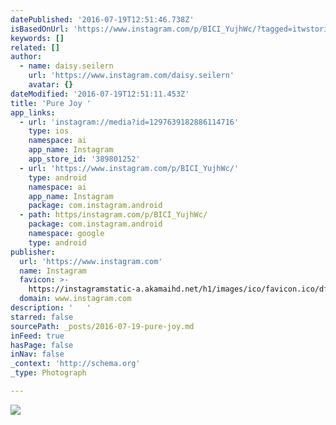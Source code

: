 ```yaml
---
datePublished: '2016-07-19T12:51:46.738Z'
isBasedOnUrl: 'https://www.instagram.com/p/BICI_YujhWc/?tagged=itwstories'
keywords: []
related: []
author:
  - name: daisy.seilern
    url: 'https://www.instagram.com/daisy.seilern'
    avatar: {}
dateModified: '2016-07-19T12:51:11.453Z'
title: 'Pure Joy '
app_links:
  - url: 'instagram://media?id=1297639182886114716'
    type: ios
    namespace: ai
    app_name: Instagram
    app_store_id: '389801252'
  - url: 'https://www.instagram.com/p/BICI_YujhWc/'
    type: android
    namespace: ai
    app_name: Instagram
    package: com.instagram.android
  - path: https/instagram.com/p/BICI_YujhWc/
    package: com.instagram.android
    namespace: google
    type: android
publisher:
  url: 'https://www.instagram.com'
  name: Instagram
  favicon: >-
    https://instagramstatic-a.akamaihd.net/h1/images/ico/favicon.ico/dfa85bb1fd63.ico
  domain: www.instagram.com
description: '   '
starred: false
sourcePath: _posts/2016-07-19-pure-joy.md
inFeed: true
hasPage: false
inNav: false
_context: 'http://schema.org'
_type: Photograph

---
```

![   ](https://imgflo.herokuapp.com/graph/vahj1ThiexotieMo/7195bdb1582cc36fd1368146b48f161e/croprotate.jpg?cropheight=449&cropwidth=640&degrees=0&input=https%3A%2F%2Fscontent.cdninstagram.com%2Ft51.2885-15%2Fs640x640%2Fsh0.08%2Fe35%2F13671127_316261542095747_532336481_n.jpg%3Fig_cache_key%3DMTI5NzYzOTE4Mjg4NjExNDcxNg%253D%253D.2&x=0&y=96)